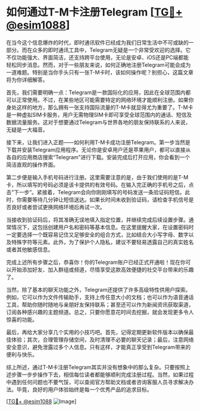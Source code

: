 # 如何通过T-M卡注册Telegram [[TG💪+ @esim1088](https://t.me/s/esim1088)]

在当今这个信息爆炸的时代，即时通讯软件已经成为我们日常生活中不可或缺的一部分。而在众多的即时通讯工具中，Telegram无疑是一个非常受欢迎的选择。它不仅功能强大、界面简洁，还支持跨平台使用，无论是安卓、iOS还是PC端都能轻松同步消息。然而，对于一些朋友来说，如何正确地注册Telegram可能会成为一道难题。特别是当你手头只有一张T-M卡时，该如何操作呢？别担心，这篇文章将为你详细解答。

首先，我们需要明确一点：Telegram是一款国际化的应用，因此在全球范围内都可以正常使用。不过，在某些地区可能需要特定的网络环境才能顺利注册。如果你身处这样的地方，那么拥有一张支持国际流量的T-M卡就显得尤为重要了。T-M卡是一种虚拟SIM卡服务，用户无需物理SIM卡即可享受全球范围内的通话、短信及数据流量服务。这对于想要通过Telegram与世界各地的朋友保持联系的人来说，无疑是一大福音。

接下来，让我们进入正题——如何利用T-M卡成功注册Telegram。第一步当然是下载并安装Telegram应用程序。无论你是安卓用户还是苹果用户，都可以直接从各自的应用商店搜索“Telegram”进行下载。安装完成后打开应用，你会看到一个简洁直观的操作界面。

第二步便是输入手机号码进行注册。这里需要注意的是，由于我们使用的是T-M卡，所以填写的号码必须是该卡提供的有效号码。在输入完正确的手机号之后，点击“下一步”。紧接着，Telegram会向你刚刚填写的号码发送一条验证码短信。此时，你需要等待几分钟让短信送达。如果长时间未收到验证码，请检查手机信号是否良好或者尝试更换网络环境后再试一次。

当接收到验证码后，将其准确无误地填入指定位置，并继续完成后续设置步骤。通常情况下，这包括创建用户名和密码等基本信息。在这里提醒大家，在设置密码时一定要选择一个既容易记住又足够安全的组合方式，比如结合大小写字母、数字以及特殊字符等元素。此外，为了保护个人隐私，建议不要轻易透露自己的真实姓名或者其他敏感信息。

完成上述所有步骤之后，恭喜你！你的Telegram账户已经正式开通啦！现在你可以开始添加好友、加入群组或频道，尽情享受这款高效便捷的社交平台带来的乐趣了。

当然，除了基本的聊天功能之外，Telegram还提供了许多高级特性供用户探索。例如，它可以作为文件传输助手，支持上传任意大小的文档；也可以作为语音通话工具，帮助你随时随地与亲朋好友保持联系；甚至还可以作为新闻资讯获取渠道，订阅各种感兴趣的主题频道。总之，只要你愿意花时间去挖掘，就会发现更多令人惊喜的功能。

最后，再给大家分享几个实用的小技巧吧。首先，记得定期更新软件版本以确保最佳体验；其次，合理管理存储空间，及时清理不必要的聊天记录；最后，注意网络安全意识，避免泄露过多个人信息。只有这样，才能真正享受到Telegram带来的便利与快乐。

综上所述，通过T-M卡注册Telegram其实并没有想象中的那么复杂。只要按照上述步骤一步步操作下去，相信每位读者都能够顺利完成注册过程。当然，如果过程中遇到任何问题也不要气馁，可以查阅官方帮助文档或者咨询客服人员寻求解决办法。毕竟，良好的用户体验始终是每一个优秀产品的追求目标。

[[TG💪+ @esim1088](https://t.me/s/esim1088) ![Image](https://i.postimg.cc/4NQfJmqS/Snipaste-2025-05-13-00-14-12.png)]